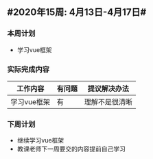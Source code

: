 ## #2020年15周: 4月13日-4月17日#

### 本周计划

* 学习vue框架

### 实际完成内容

| 工作内容 | 有问题 | 提议解决办法 |
| ------ | ------ | ------ |
| 学习vue框架 | 有 | 理解不是很清晰 |

### 下周计划

* 继续学习vue框架
* 教课老师下一周要交的内容提前自己学习